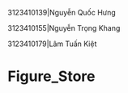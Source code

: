 3123410139|Nguyễn Quốc Hưng


3123410155|Nguyễn Trọng Khang


3123410179|Lâm Tuấn Kiệt


# Figure_Store
